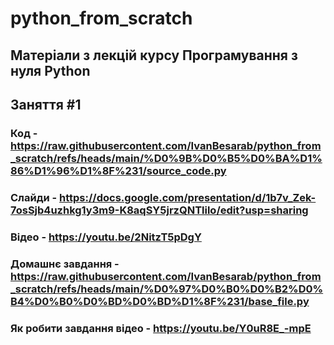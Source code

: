 # python_from_scratch
## Матеріали з лекцій курсу Програмування з нуля Python

## Заняття #1
### Код - https://raw.githubusercontent.com/IvanBesarab/python_from_scratch/refs/heads/main/%D0%9B%D0%B5%D0%BA%D1%86%D1%96%D1%8F%231/source_code.py
### Слайди - https://docs.google.com/presentation/d/1b7v_Zek-7osSjb4uzhkg1y3m9-K8aqSY5jrzQNTlilo/edit?usp=sharing
### Відео - https://youtu.be/2NitzT5pDgY
### Домашнє завдання - https://raw.githubusercontent.com/IvanBesarab/python_from_scratch/refs/heads/main/%D0%97%D0%B0%D0%B2%D0%B4%D0%B0%D0%BD%D0%BD%D1%8F%231/base_file.py
### Як робити завдання відео - https://youtu.be/Y0uR8E_-mpE
